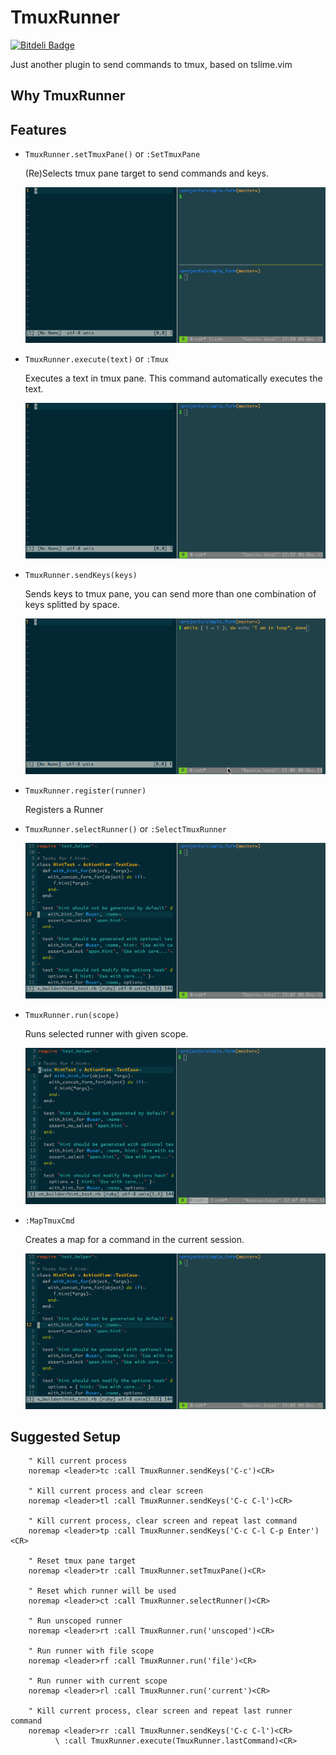 TmuxRunner
==========

[![Bitdeli Badge](https://d2weczhvl823v0.cloudfront.net/kassio/tmux_runner/trend.png)](https://bitdeli.com/free "Bitdeli Badge")

Just another plugin to send commands to tmux, based on tslime.vim

Why TmuxRunner
--------------


Features
--------

* `TmuxRunner.setTmuxPane()` or `:SetTmuxPane`

  (Re)Selects tmux pane target to send commands and keys.

  ![TmuxRunner.setTmuxPane](/images/setTmuxPane.gif)

* `TmuxRunner.execute(text)` or `:Tmux`

  Executes a text in tmux pane. This command automatically executes
  the text.

  ![TmuxRunner.execute](/images/execute.gif)

* `TmuxRunner.sendKeys(keys)`

  Sends keys to tmux pane, you can send more than one combination of
  keys splitted by space.

  ![TmuxRunner.sendKeys](/images/sendKeys.gif)

* `TmuxRunner.register(runner)`

  Registers a Runner

* `TmuxRunner.selectRunner()` or `:SelectTmuxRunner`

  ![TmuxRunner.selectRunner](/images/selectRunner.gif)

* `TmuxRunner.run(scope)`

  Runs selected runner with given scope.

  ![TmuxRunner.run](/images/run.gif)

* `:MapTmuxCmd`

  Creates a map for a command in the current session.

  ![TmuxRunner.MapTmuxCmd](/images/MapTmuxCmd.gif)

Suggested Setup
---------------

        " Kill current process
        noremap <leader>tc :call TmuxRunner.sendKeys('C-c')<CR>

        " Kill current process and clear screen
        noremap <leader>tl :call TmuxRunner.sendKeys('C-c C-l')<CR>

        " Kill current process, clear screen and repeat last command
        noremap <leader>tp :call TmuxRunner.sendKeys('C-c C-l C-p Enter')<CR>

        " Reset tmux pane target
        noremap <leader>tr :call TmuxRunner.setTmuxPane()<CR>

        " Reset which runner will be used
        noremap <leader>ct :call TmuxRunner.selectRunner()<CR>

        " Run unscoped runner
        noremap <leader>rt :call TmuxRunner.run('unscoped')<CR>

        " Run runner with file scope
        noremap <leader>rf :call TmuxRunner.run('file')<CR>

        " Run runner with current scope
        noremap <leader>rl :call TmuxRunner.run('current')<CR>

        " Kill current process, clear screen and repeat last runner command
        noremap <leader>rr :call TmuxRunner.sendKeys('C-c C-l')<CR>
              \ :call TmuxRunner.execute(TmuxRunner.lastCommand)<CR>
